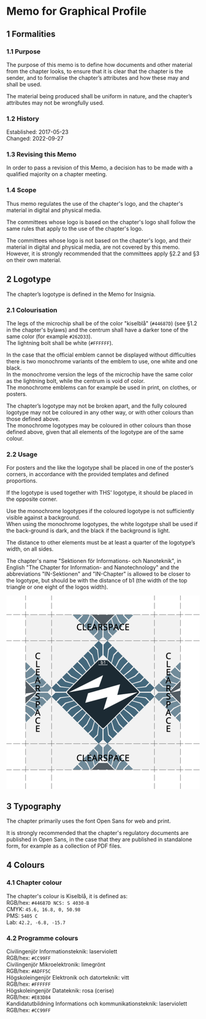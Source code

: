 # Memo for Graphical Profile

## 1 Formalities

### 1.1 Purpose

The purpose of this memo is to define how documents and other material from the chapter looks, to ensure that it is clear that the chapter is the sender, and to formalise the chapter’s attributes and how these may and shall be used.  

The material being produced shall be uniform in nature, and the chapter’s attributes may not be wrongfully used.

### 1.2 History

Established: 2017-05-23  
Changed: 2022-09-27

### 1.3 Revising this Memo

In order to pass a revision of this Memo, a decision has to be made with a qualified majority on a chapter meeting.

### 1.4 Scope

Thus memo regulates the use of the chapter's logo, and the chapter's material in digital and physical media.

The committees whose logo is based on the chapter's logo shall follow the same rules that apply to the use of the chapter's logo.

The committees whose logo is not based on the chapter's logo, and their material in digital and physical media, are not covered by this memo.
However, it is strongly recommended that the committees apply §2.2 and §3 on their own material.

## 2 Logotype

The chapter’s logotype is defined in the Memo for Insignia.

### 2.1 Colourisation

The legs of the microchip shall be of the color "kiselblå" (`#44687D`) (see §1.2 in the chapter's bylaws) and the centrum shall have a darker tone of the same color (for example `#262D33`).  
The lightning bolt shall be white (`#FFFFFF`).

In the case that the official emblem cannot be displayed without difficulties there is two monochrome variants of the emblem to use, one white and one black.  
In the monochrome version the legs of the microchip have the same color as the lightning bolt, while the centrum is void of color.  
The monochrome emblems can for example be used in print, on clothes, or posters.

The chapter’s logotype may not be broken apart, and the fully coloured logotype may not be coloured in any other way, or with other colours than those defined above.  
The monochrome logotypes may be coloured in other colours than those defined above, given that all elements of the logotype are of the same colour.

### 2.2 Usage

For posters and the like the logotype shall be placed in one of the poster’s corners, in accordance with the provided templates and defined proportions.

If the logotype is used together with THS' logotype, it should be placed in the opposite corner.

Use the monochrome logotypes if the coloured logotype is not sufficiently visible against a background.  
When using the monochrome logotypes, the white logotype shall be used if the back-ground is dark, and the black if the background is light.

The distance to other elements must be at least a quarter of the logotype’s width, on all sides.

The chapter's name "Sektionen för Informations- och Nanoteknik", in English "The Chapter for Information- and Nanotechnology" and the abbreviations "IN-Sektionen" and "IN-Chapter" is allowed to be closer to the logotype, but should be with the distance of b1 (the width of the top triangle or one eight of the logos width).

![How to place the chapter's logo relative to other page elements](./img/logospacing.png)

## 3 Typography

The chapter primarily uses the font Open Sans for web and print.

It is strongly recommended that the chapter's regulatory documents are published in Open Sans, in the case that they are published in standalone form, for example as a collection of PDF files.

## 4 Colours

### 4.1 Chapter colour

The chapter's colour is Kiselblå, it is defined as:  
RGB/hex: `#44687D NCS: S 4030-B`  
CMYK: `45.6, 16.8, 0, 50.98`  
PMS: `5405 C`  
Lab: `42.2, -6.8, -15.7`

### 4.2 Programme colours

Civilingenjör Informationsteknik: laserviolett  
RGB/hex: `#CC99FF`  
Civilingenjör Mikroelektronik: limegrönt  
RGB/hex: `#ADFF5C`  
Högskoleingenjör Elektronik och datorteknik: vitt  
RGB/hex: `#FFFFFF`  
Högskoleingenjör Datateknik: rosa (cerise)  
RGB/hex: `#E83D84`  
Kandidatutbildning Informations och kommunikationsteknik: laserviolett  
RGB/hex: `#CC99FF`
